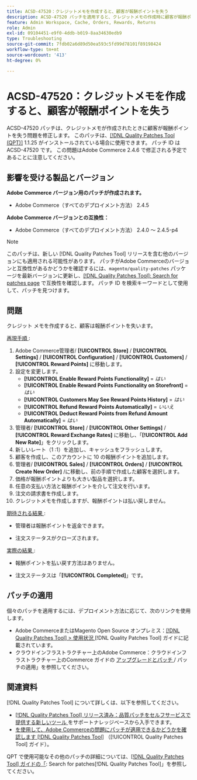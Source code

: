 ```yaml
---
title: ACSD-47520：クレジットメモを作成すると、顧客が報酬ポイントを失う
description: ACSD-47520 パッチを適用すると、クレジットメモの作成時に顧客が報酬ポイントを失うAdobe Commerceの問題を修正できます。
feature: Admin Workspace, Cache, Orders, Rewards, Returns
role: Admin
exl-id: 09104451-e9f0-4ddb-b019-8aa34630edb9
type: Troubleshooting
source-git-commit: 7fdb02a6d89d50ea593c5fd99d78101f89198424
workflow-type: tm+mt
source-wordcount: '413'
ht-degree: 0%

---
```


# ACSD-47520：クレジットメモを作成すると、顧客が報酬ポイントを失う

ACSD-47520 パッチは、クレジットメモが作成されたときに顧客が報酬ポイントを失う問題を修正します。 このパッチは、[[!DNL Quality Patches Tool (QPT)]](https://experienceleague.adobe.com/en/docs/commerce-operations/tools/quality-patches-tool/quality-patches-tool-to-self-serve-quality-patches) 1.1.25 がインストールされている場合に使用できます。 パッチ ID は ACSD-47520 です。 この問題はAdobe Commerce 2.4.6 で修正される予定であることに注意してください。

## 影響を受ける製品とバージョン

**Adobe Commerce バージョン用のパッチが作成されます。**
* Adobe Commerce（すべてのデプロイメント方法） 2.4.5

**Adobe Commerce バージョンとの互換性：**
* Adobe Commerce（すべてのデプロイメント方法） 2.4.0 ～ 2.4.5-p4

>[!NOTE]
>
>このパッチは、新しい [!DNL Quality Patches Tool] リリースを含む他のバージョンにも適用される可能性があります。 パッチがAdobe Commerceのバージョンと互換性があるかどうかを確認するには、`magento/quality-patches` パッケージを最新バージョンに更新し、[[!DNL Quality Patches Tool]: Search for patches page](https://experienceleague.adobe.com/tools/commerce-quality-patches/index.html) で互換性を確認します。 パッチ ID を検索キーワードとして使用して、パッチを見つけます。

## 問題

クレジット メモを作成すると、顧客は報酬ポイントを失います。

<u> 再現手順 </u>:

1. Adobe Commerce管理者/ **[!UICONTROL Store]** / **[!UICONTROL Settings]** / **[!UICONTROL Configuration]** / **[!UICONTROL Customers]** / **[!UICONTROL Reward Points]** に移動します。
1. 設定を変更します。
   * **[!UICONTROL Enable Reward Points Functionality]** = _はい_
   * **[!UICONTROL Enable Reward Points Functionality on Storefront]** = _はい_
   * **[!UICONTROL Customers May See Reward Points History]** = _はい_
   * **[!UICONTROL Refund Reward Points Automatically]** = _いいえ_
   * **[!UICONTROL Deduct Reward Points from Refund Amount Automatically]** = _はい_
1. 管理者/ **[!UICONTROL Store]** / **[!UICONTROL Other Settings]** / **[!UICONTROL Reward Exchange Rates]** に移動し、「**[!UICONTROL Add New Rate]**」をクリックします。
1. 新しいレート（1 :1）を追加し、キャッシュをフラッシュします。
1. 顧客を作成し、このアカウントに 10 の報酬ポイントを追加します。
1. 管理者/ **[!UICONTROL Sales]** / **[!UICONTROL Orders]** / **[!UICONTROL Create New Order]** /に移動し、前の手順で作成した顧客を選択します。
1. 価格が報酬ポイントよりも大きい製品を選択します。
1. 任意の支払い方法と報酬ポイントを介して注文を行います。
1. 注文の請求書を作成します。
1. クレジットメモを作成しますが、報酬ポイントは払い戻しません。

<u> 期待される結果 </u>:

* 管理者は報酬ポイントを返金できます。

* 注文ステータスがクローズされます。

<u> 実際の結果 </u>:

* 報酬ポイントを払い戻す方法はありません。

* 注文ステータスは「**[!UICONTROL Completed]**」です。

## パッチの適用

個々のパッチを適用するには、デプロイメント方法に応じて、次のリンクを使用します。

* Adobe CommerceまたはMagento Open Source オンプレミス：[[!DNL Quality Patches Tool] > 使用状況 ](/help/tools/quality-patches-tool/usage.md)[!DNL Quality Patches Tool] ガイドに記載されています。
* クラウドインフラストラクチャー上のAdobe Commerce：クラウドインフラストラクチャー上のCommerce ガイドの [ アップグレードとパッチ ](https://experienceleague.adobe.com/docs/commerce-cloud-service/user-guide/develop/upgrade/apply-patches.html)/ パッチの適用」を参照してください。

## 関連資料

[!DNL Quality Patches Tool] について詳しくは、以下を参照してください。

* [[!DNL Quality Patches Tool]  リリース済み：品質パッチをセルフサービスで提供する新しいツール ](https://experienceleague.adobe.com/en/docs/commerce-operations/tools/quality-patches-tool/quality-patches-tool-to-self-serve-quality-patches) をサポートナレッジベースから入手できます。
* [ を使用して、Adobe Commerceの問題にパッチが適用できるかどうかを確認します  [!DNL Quality Patches Tool]](/help/tools/quality-patches-tool/patches-available-in-qpt/check-patch-for-magento-issue-with-magento-quality-patches.md) （[!UICONTROL Quality Patches Tool] ガイド）。


QPT で使用可能なその他のパッチの詳細については、[[!DNL Quality Patches Tool] ガイドの「](https://experienceleague.adobe.com/tools/commerce-quality-patches/index.html): Search for patches[!DNL Quality Patches Tool]」を参照してください。
